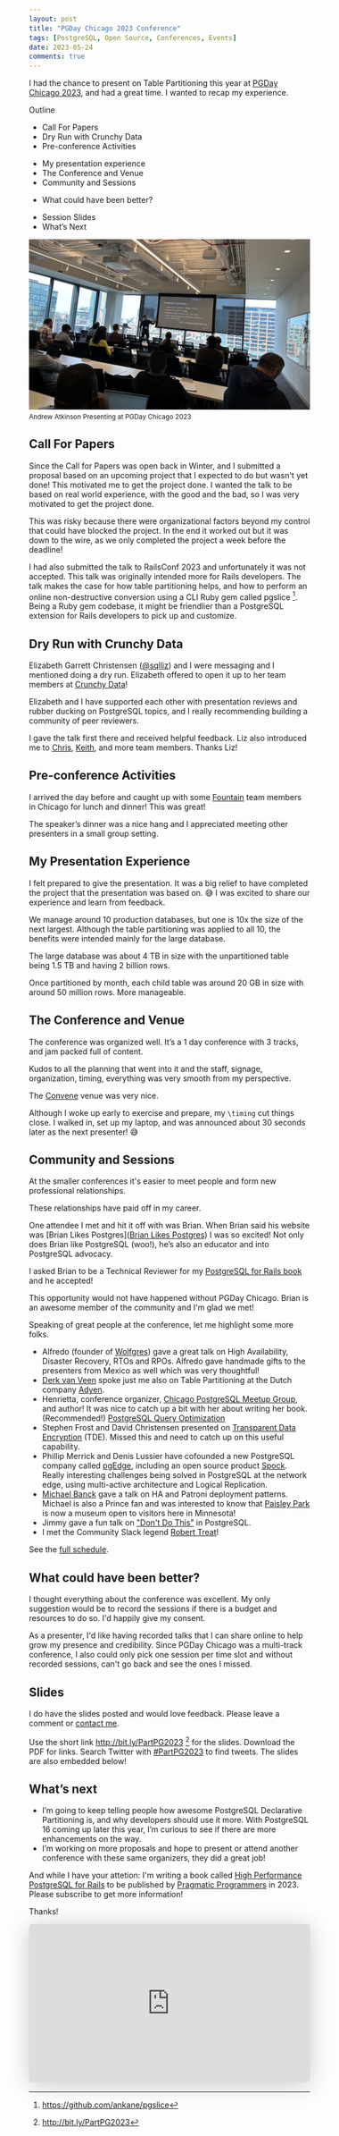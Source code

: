 ```yaml
---
layout: post
title: "PGDay Chicago 2023 Conference"
tags: [PostgreSQL, Open Source, Conferences, Events]
date: 2023-05-24
comments: true
---
```


I had the chance to present on Table Partitioning this year at [PGDay Chicago 2023](https://2023.pgdaychicago.org), and had a great time. I wanted to recap my experience.

Outline

* Call For Papers
* Dry Run with Crunchy Data
* Pre-conference Activities
- My presentation experience
- The Conference and Venue
- Community and Sessions
* What could have been better?
- Session Slides
- What’s Next

![Presenting at Pg Day Chicago](/assets/images/pgday-chicago-andrew-atkinson-2023.jpg)
<small>Andrew Atkinson Presenting at PGDay Chicago 2023</small>

## Call For Papers
Since the Call for Papers was open back in Winter, and I submitted a proposal based on an upcoming project that I expected to do but wasn't yet done! This motivated me to get the project done. I wanted the talk to be based on real world experience, with the good and the bad, so I was very motivated to get the project done.

This was risky because there were organizational factors beyond my control that could have blocked the project. In the end it worked out but it was down to the wire, as we only completed the project a week before the deadline!

I had also submitted the talk to RailsConf 2023 and unfortunately it was not accepted. This talk was originally intended more for Rails developers. The talk makes the case for how table partitioning helps, and how to perform an online non-destructive conversion using a CLI Ruby gem called pgslice [^pgslice]. Being a Ruby gem codebase, it might be friendlier than a PostgreSQL extension for Rails developers to pick up and customize.


## Dry Run with Crunchy Data
Elizabeth Garrett Christensen ([@sqlliz](https://twitter.com/sqlliz)) and I were messaging and I mentioned doing a dry run. Elizabeth offered to open it up to her team members at [Crunchy Data](https://www.crunchydata.com)!

Elizabeth and I have supported each other with presentation reviews and rubber ducking on PostgreSQL topics, and I really recommending building a community of peer reviewers.

I gave the talk first there and received helpful feedback. Liz also introduced me to [Chris](https://www.crunchydata.com/blog/author/christopher-winslett), [Keith](https://github.com/keithf4), and more team members. Thanks Liz!


## Pre-conference Activities
I arrived the day before and caught up with some [Fountain](https://www.fountain.com) team members in Chicago for lunch and dinner! This was great!

The speaker’s dinner was a nice hang and I appreciated meeting other presenters in a small group setting.


## My Presentation Experience
I felt prepared to give the presentation. It was a big relief to have completed the project that the presentation was based on. 😅 I was excited to share our experience and learn from feedback.

We manage around 10 production databases, but one is 10x the size of the next largest. Although the table partitioning was applied to all 10, the benefits were intended mainly for the large database.

The large database was about 4 TB in size with the unpartitioned table being 1.5 TB and having 2 billion rows.

Once partitioned by month, each child table was around 20 GB in size with around 50 million rows. More manageable.

## The Conference and Venue
The conference was organized well. It’s a 1 day conference with 3 tracks, and jam packed full of content.

Kudos to all the planning that went into it and the staff, signage, organization, timing, everything was very smooth from my perspective.

The [Convene](https://convene.com/locations/chicago/) venue was very nice.

Although I woke up early to exercise and prepare, my `\timing` cut things close. I walked in, set up my laptop, and was announced about 30 seconds later as the next presenter! 😅


## Community and Sessions
At the smaller conferences it's easier to meet people and form new professional relationships.

These relationships have paid off in my career.

One attendee I met and hit it off with was Brian. When Brian said his website was [Brian Likes Postgres]([Brian Likes Postgres](https://www.brianlikespostgres.com/)) I was so excited! Not only does Brian like PostgreSQL (woo!), he’s also an educator and into PostgreSQL advocacy.

I asked Brian to be a Technical Reviewer for my [PostgreSQL for Rails book](https://pgrailsbook.com) and he accepted!

This opportunity would not have happened without PGDay Chicago. Brian is an awesome member of the community and I'm glad we met!

Speaking of great people at the conference, let me highlight some more folks.

- Alfredo (founder of [Wolfgres](https://wolfgres.com)) gave a great talk on High Availability, Disaster Recovery, RTOs and RPOs. Alfredo gave handmade gifts to the presenters from Mexico as well which was very thoughtful!
- [Derk van Veen](https://www.linkedin.com/posts/derk-van-veen-database-specialist_pgday-chicago-adyen-activity-7057618679085031424-qw3J?utm_source=share&utm_medium=member_desktop) spoke just me also on Table Partitioning at the Dutch company [Adyen](https://www.adyen.com/).
- Henrietta, conference organizer, [Chicago PostgreSQL Meetup Group](https://www.meetup.com/chicago-postgresql-user-group), and author! It was nice to catch up a bit with her about writing her book. (Recommended!) [PostgreSQL Query Optimization](https://www.amazon.com/PostgreSQL-Query-Optimization-Ultimate-Efficient/dp/1484268849)
- Stephen Frost and David Christensen presented on [Transparent Data Encryption](https://wiki.postgresql.org/wiki/Transparent_Data_Encryption) (TDE). Missed this and need to catch up on this useful capability.
- Phillip Merrick and Denis Lussier have cofounded a new PostgreSQL company called [pgEdge](https://www.pgedge.com), including an open source product [Spock](https://github.com/pgEdge/spock). Really interesting challenges being solved in PostgreSQL at the network edge, using multi-active architecture and Logical Replication.
- [Michael Banck](https://twitter.com/mbanck/status/1649104464698015748) gave a talk on HA and Patroni deployment patterns. Michael is also a Prince fan and was interested to know that [Paisley Park](https://www.paisleypark.com) is now a museum open to visitors here in Minnesota!
- Jimmy gave a fun talk on ["Don't Do This"](https://postgresql.us/events/pgdaychicago2023/sessions/session/1206-dont-do-this/) in PostgreSQL.
- I met the Community Slack legend [Robert Treat](https://www.linkedin.com/in/robtreat/)!

See the [full schedule](https://postgresql.us/events/pgdaychicago2023/schedule/).

## What could have been better?
I thought everything about the conference was excellent. My only suggestion would be to record the sessions if there is a budget and resources to do so. I'd happily give my consent.

As a presenter, I'd like having recorded talks that I can share online to help grow my presence and credibility. Since PGDay Chicago was a multi-track conference, I also could only pick one session per time slot and without recorded sessions, can't go back and see the ones I missed.

## Slides

I do have the slides posted and would love feedback. Please leave a comment or [contact me](/contact).

Use the short link <http://bit.ly/PartPG2023> [^bitly] for the slides. Download the PDF for links. Search Twitter with [#PartPG2023](https://twitter.com/search?q=PartPG2023) to find tweets. The slides are also embedded below!

## What’s next
* I’m going to keep telling people how awesome PostgreSQL Declarative Partitioning is, and why developers should use it more. With PostgreSQL 16 coming up later this year, I’m curious to see if there are more enhancements on the way.
* I’m working on more proposals and hope to present or attend another conference with these same organizers, they did a great job!

And while I have your attetion: I'm writing a book called [High Performance PostgreSQL for Rails](https://pgrailsbook.com) to be published by [Pragmatic Programmers](https://pragprog.com) in 2023. Please subscribe to get more information!

Thanks!

[^pgpart]: <https://github.com/pgpartman/pg_partman>
[^pgslice]: <https://github.com/ankane/pgslice>
[^bitly]: <http://bit.ly/PartPG2023>

<iframe class="speakerdeck-iframe" frameborder="0" src="https://speakerdeck.com/player/8c1c25764d7d4158b89556c998c141f1" title="Partitioning Billions of Rows Without Downtime" allowfullscreen="true" style="border: 0px; background: padding-box rgba(0, 0, 0, 0.1); margin: 0px; padding: 0px; border-radius: 6px; box-shadow: rgba(0, 0, 0, 0.2) 0px 5px 40px; width: 100%; height: auto; aspect-ratio: 560 / 314;" data-ratio="1.78343949044586"></iframe>
